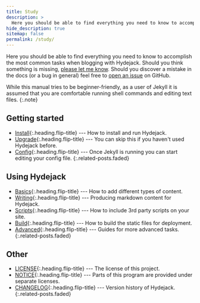 ```yaml
---
title: Study
description: >
  Here you should be able to find everything you need to know to accomplish the most common tasks when blogging with Hydejack.
hide_description: true
sitemap: false
permalink: /study/
---
```


Here you should be able to find everything you need to know to accomplish the most common tasks when blogging with Hydejack.
Should you think something is missing, [please let me know](mailto:mail@qwtel.com).
Should you discover a mistake in the docs (or a bug in general) feel free to [open an issue](https://github.com/hydecorp/hydejack/issues) on GitHub.

While this manual tries to be beginner-friendly, as a user of Jekyll it is assumed that you are comfortable running shell commands and editing text files.
{:.note}

## Getting started

- [Install]{:.heading.flip-title} --- How to install and run Hydejack.
- [Upgrade]{:.heading.flip-title} --- You can skip this if you haven't used Hydejack before.
- [Config]{:.heading.flip-title} --- Once Jekyll is running you can start editing your config file.
  {:.related-posts.faded}

## Using Hydejack

- [Basics]{:.heading.flip-title} --- How to add different types of content.
- [Writing]{:.heading.flip-title} --- Producing markdown content for Hydejack.
- [Scripts]{:.heading.flip-title} --- How to include 3rd party scripts on your site.
- [Build]{:.heading.flip-title} --- How to build the static files for deployment.
- [Advanced]{:.heading.flip-title} --- Guides for more advanced tasks.
  {:.related-posts.faded}

## Other

- [LICENSE]{:.heading.flip-title} --- The license of this project.
- [NOTICE]{:.heading.flip-title} --- Parts of this program are provided under separate licenses.
- [CHANGELOG]{:.heading.flip-title} --- Version history of Hydejack.
  {:.related-posts.faded}

[install]: install.md
[upgrade]: upgrade.md
[config]: config.md
[basics]: basics.md
[writing]: writing.md
[scripts]: scripts.md
[build]: build.md
[advanced]: advanced.md
[LICENSE]: ../LICENSE.md
[NOTICE]: ../NOTICE.md
[CHANGELOG]: ../CHANGELOG.md
